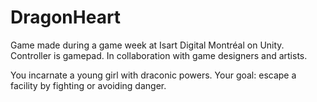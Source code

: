 # DragonHeart

Game made during a game week at Isart Digital Montréal on Unity.
Controller is gamepad.
In collaboration with game designers and artists.

 
You incarnate a young girl with draconic powers.
Your goal: escape a facility by fighting or avoiding danger.
